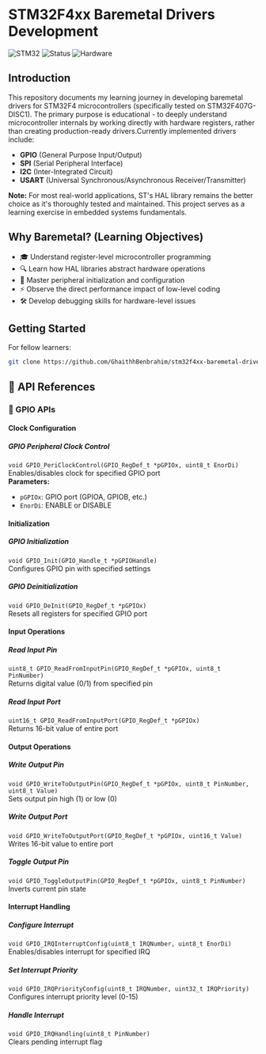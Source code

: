 # STM32F4xx Baremetal Drivers Development

![STM32](https://img.shields.io/badge/STM32F4-Baremetal-03234B?logo=stmicroelectronics)
![Status](https://img.shields.io/badge/Status-Active_Development-yellow)
![Hardware](https://img.shields.io/badge/Board-STM32F4xx-blueviolet)

## Introduction

This repository documents my learning journey in developing baremetal drivers for STM32F4 microcontrollers (specifically tested on STM32F407G-DISC1). The primary purpose is educational - to deeply understand microcontroller internals by working directly with hardware registers, rather than creating production-ready drivers.Currently implemented drivers include:

- **GPIO** (General Purpose Input/Output)
- **SPI** (Serial Peripheral Interface)
- **I2C** (Inter-Integrated Circuit)
- **USART** (Universal Synchronous/Asynchronous Receiver/Transmitter)

**Note:** For most real-world applications, ST's HAL library remains the better choice as it's thoroughly tested and maintained. This project serves as a learning exercise in embedded systems fundamentals.

## Why Baremetal? (Learning Objectives)
- 🎓 Understand register-level microcontroller programming
- 🔍 Learn how HAL libraries abstract hardware operations
- 🧩 Master peripheral initialization and configuration
- ⚡ Observe the direct performance impact of low-level coding
- 🛠️ Develop debugging skills for hardware-level issues

## Getting Started
For fellow learners:
```bash
git clone https://github.com/GhaithhBenbrahim/stm32f4xx-baremetal-drivers.git
````

## 🧠 API References

### 🔌 GPIO APIs

#### Clock Configuration
##### GPIO Peripheral Clock Control
`void GPIO_PeriClockControl(GPIO_RegDef_t *pGPIOx, uint8_t EnorDi)`  
Enables/disables clock for specified GPIO port  
**Parameters:**  
- `pGPIOx`: GPIO port (GPIOA, GPIOB, etc.)  
- `EnorDi`: ENABLE or DISABLE  

#### Initialization
##### GPIO Initialization  
`void GPIO_Init(GPIO_Handle_t *pGPIOHandle)`  
Configures GPIO pin with specified settings  

##### GPIO Deinitialization  
`void GPIO_DeInit(GPIO_RegDef_t *pGPIOx)`  
Resets all registers for specified GPIO port  

#### Input Operations
##### Read Input Pin  
`uint8_t GPIO_ReadFromInputPin(GPIO_RegDef_t *pGPIOx, uint8_t PinNumber)`  
Returns digital value (0/1) from specified pin  

##### Read Input Port  
`uint16_t GPIO_ReadFromInputPort(GPIO_RegDef_t *pGPIOx)`  
Returns 16-bit value of entire port  

#### Output Operations
##### Write Output Pin  
`void GPIO_WriteToOutputPin(GPIO_RegDef_t *pGPIOx, uint8_t PinNumber, uint8_t Value)`  
Sets output pin high (1) or low (0)  

##### Write Output Port  
`void GPIO_WriteToOutputPort(GPIO_RegDef_t *pGPIOx, uint16_t Value)`  
Writes 16-bit value to entire port  

##### Toggle Output Pin  
`void GPIO_ToggleOutputPin(GPIO_RegDef_t *pGPIOx, uint8_t PinNumber)`  
Inverts current pin state  

#### Interrupt Handling
##### Configure Interrupt  
`void GPIO_IRQInterruptConfig(uint8_t IRQNumber, uint8_t EnorDi)`  
Enables/disables interrupt for specified IRQ  

##### Set Interrupt Priority  
`void GPIO_IRQPriorityConfig(uint8_t IRQNumber, uint32_t IRQPriority)`  
Configures interrupt priority level (0-15)  

##### Handle Interrupt  
`void GPIO_IRQHandling(uint8_t PinNumber)`  
Clears pending interrupt flag  


